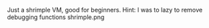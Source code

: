 Just a shrimple VM, good for beginners. Hint: I was to lazy to remove debugging functions shrimple.png
